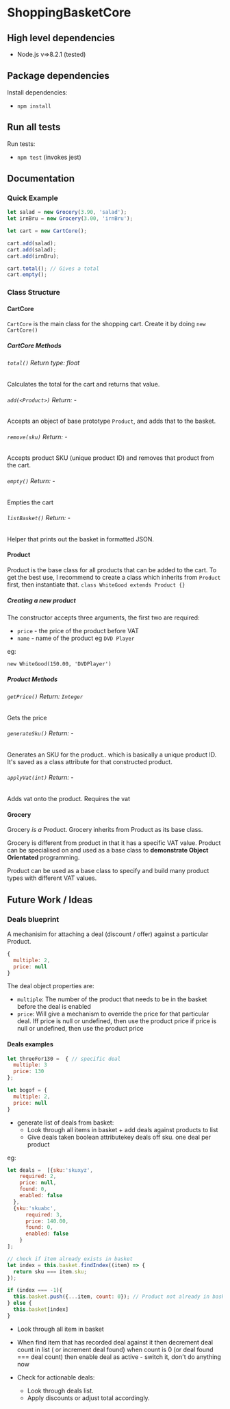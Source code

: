 # ShoppingBasketCore

## High level dependencies

* Node.js v=>8.2.1 (tested)

## Package dependencies
Install dependencies:
* ```npm install```

## Run all tests

Run tests:
* ``` npm test ``` (invokes jest)

## Documentation

### Quick Example
```javascript
let salad = new Grocery(3.90, 'salad');
let irnBru = new Grocery(3.00, 'irnBru');

let cart = new CartCore();

cart.add(salad);
cart.add(salad);
cart.add(irnBru);

cart.total(); // Gives a total
cart.empty();
```

### Class Structure

#### CartCore
`CartCore` is the main class for the shopping cart. Create it by doing `new CartCore()`

##### CartCore Methods

###### `total()`   Return type: float
Calculates the total for the cart and returns that value.
###### `add(<Product>)`       Return: -
Accepts an object of base prototype `Product`, and adds that to the basket.
###### `remove(sku)`     Return: -
Accepts product SKU (unique product ID) and removes that product from the cart.
###### `empty()`     Return: -
Empties the cart
###### `listBasket()` Return: -
Helper that prints out the basket in formatted JSON.

#### Product
Product is the base class for all products that can be added to the cart.
To get the best use, I recommend to create a class which inherits from `Product` first, then instantiate that.
`class WhiteGood extends Product {}`

##### Creating a new product
The constructor accepts three arguments, the first two are required:
* `price`  - the price of the product before VAT
* `name` - name of the product eg `DVD Player`

eg:

`new WhiteGood(150.00, 'DVDPlayer')`
##### Product Methods
###### `getPrice()`     Return: `Integer`
Gets the price
###### `generateSku()`     Return: -
Generates an SKU for the product.. which is basically a unique product ID. It's saved as a class attribute for that constructed product.
###### `applyVat(int)`     Return: -
Adds vat onto the product. Requires the vat


#### Grocery

Grocery *is a* Product. Grocery inherits from Product as its base class.

Grocery is different from product in that it has a specific VAT value.
Product can be specialised on and used as a base class to **demonstrate Object Orientated** programming.

Product can be used as a base class to specify and build many product types with different VAT values.


## Future Work / Ideas

### Deals blueprint
A mechanisim for attaching a deal (discount / offer) against a particular Product.

```javascript
{
  multiple: 2,
  price: null
}
  ```
  The deal object properties are:
  * `multiple`: The number of the product that needs to be in the basket before the deal is enabled
  * `price`: Will give a mechanism to override the price for that particular deal. Iff price is null or undefined, then use the product price
  if price is null or undefined, then use the product price

#### Deals examples
  ```javascript
  let threeFor130 =  { // specific deal
    multiple: 3
    price: 130
  };

  let bogof = {
    multiple: 2,
    price: null
  }
```

* generate list of deals from basket:
  * Look through all items in basket + add deals against products to list
  * Give deals taken boolean attributekey deals off sku. one deal per product

eg:
```javascript
let deals =  [{sku:'skuxyz',
    required: 2,
    price: null,
    found: 0,
    enabled: false
  },
  {sku:'skuabc',
      required: 3,
      price: 140.00,
      found: 0,
      enabled: false
    }
];
```

```javascript
// check if item already exists in basket
let index = this.basket.findIndex((item) => {
  return sku === item.sku;
});

if (index === -1){
  this.basket.push({...item, count: 0}); // Product not already in basket, so add it
} else {
  this.basket[index]
}
```
* Look through all item in basket
* When find item that has recorded deal against it then decrement deal count in list ( or increment deal found)
when count is 0 (or deal found === deal count)
then enable deal as active - switch it, don't do anything now

* Check for actionable deals:
  * Look through deals list.
  * Apply discounts or adjust total accordingly.

